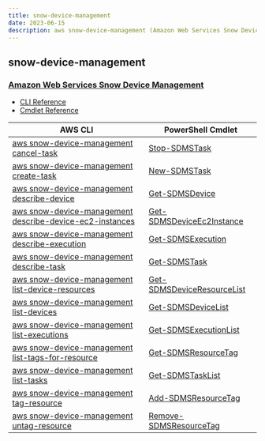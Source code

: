 ```yaml
---
title: snow-device-management
date: 2023-06-15
description: aws snow-device-management (Amazon Web Services Snow Device Management) command/cmdlet list.
---
```


## snow-device-management

### [Amazon Web Services Snow Device Management](https://aws.amazon.com/snow/)

* [CLI Reference](https://awscli.amazonaws.com/v2/documentation/api/latest/reference/snow-device-management/index.html)
* [Cmdlet Reference](https://docs.aws.amazon.com/powershell/latest/reference/items/SnowDeviceManagement_cmdlets.html)

|AWS CLI|PowerShell Cmdlet|
|----|----|
|[aws snow-device-management cancel-task](https://awscli.amazonaws.com/v2/documentation/api/latest/reference/snow-device-management/cancel-task.html)|[Stop-SDMSTask](https://docs.aws.amazon.com/powershell/latest/reference/items/Stop-SDMSTask.html)|
|[aws snow-device-management create-task](https://awscli.amazonaws.com/v2/documentation/api/latest/reference/snow-device-management/create-task.html)|[New-SDMSTask](https://docs.aws.amazon.com/powershell/latest/reference/items/New-SDMSTask.html)|
|[aws snow-device-management describe-device](https://awscli.amazonaws.com/v2/documentation/api/latest/reference/snow-device-management/describe-device.html)|[Get-SDMSDevice](https://docs.aws.amazon.com/powershell/latest/reference/items/Get-SDMSDevice.html)|
|[aws snow-device-management describe-device-ec2-instances](https://awscli.amazonaws.com/v2/documentation/api/latest/reference/snow-device-management/describe-device-ec2-instances.html)|[Get-SDMSDeviceEc2Instance](https://docs.aws.amazon.com/powershell/latest/reference/items/Get-SDMSDeviceEc2Instance.html)|
|[aws snow-device-management describe-execution](https://awscli.amazonaws.com/v2/documentation/api/latest/reference/snow-device-management/describe-execution.html)|[Get-SDMSExecution](https://docs.aws.amazon.com/powershell/latest/reference/items/Get-SDMSExecution.html)|
|[aws snow-device-management describe-task](https://awscli.amazonaws.com/v2/documentation/api/latest/reference/snow-device-management/describe-task.html)|[Get-SDMSTask](https://docs.aws.amazon.com/powershell/latest/reference/items/Get-SDMSTask.html)|
|[aws snow-device-management list-device-resources](https://awscli.amazonaws.com/v2/documentation/api/latest/reference/snow-device-management/list-device-resources.html)|[Get-SDMSDeviceResourceList](https://docs.aws.amazon.com/powershell/latest/reference/items/Get-SDMSDeviceResourceList.html)|
|[aws snow-device-management list-devices](https://awscli.amazonaws.com/v2/documentation/api/latest/reference/snow-device-management/list-devices.html)|[Get-SDMSDeviceList](https://docs.aws.amazon.com/powershell/latest/reference/items/Get-SDMSDeviceList.html)|
|[aws snow-device-management list-executions](https://awscli.amazonaws.com/v2/documentation/api/latest/reference/snow-device-management/list-executions.html)|[Get-SDMSExecutionList](https://docs.aws.amazon.com/powershell/latest/reference/items/Get-SDMSExecutionList.html)|
|[aws snow-device-management list-tags-for-resource](https://awscli.amazonaws.com/v2/documentation/api/latest/reference/snow-device-management/list-tags-for-resource.html)|[Get-SDMSResourceTag](https://docs.aws.amazon.com/powershell/latest/reference/items/Get-SDMSResourceTag.html)|
|[aws snow-device-management list-tasks](https://awscli.amazonaws.com/v2/documentation/api/latest/reference/snow-device-management/list-tasks.html)|[Get-SDMSTaskList](https://docs.aws.amazon.com/powershell/latest/reference/items/Get-SDMSTaskList.html)|
|[aws snow-device-management tag-resource](https://awscli.amazonaws.com/v2/documentation/api/latest/reference/snow-device-management/tag-resource.html)|[Add-SDMSResourceTag](https://docs.aws.amazon.com/powershell/latest/reference/items/Add-SDMSResourceTag.html)|
|[aws snow-device-management untag-resource](https://awscli.amazonaws.com/v2/documentation/api/latest/reference/snow-device-management/untag-resource.html)|[Remove-SDMSResourceTag](https://docs.aws.amazon.com/powershell/latest/reference/items/Remove-SDMSResourceTag.html)|

